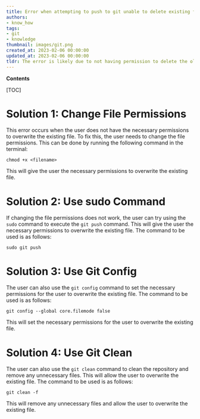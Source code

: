 ```yaml
---
title: Error when attempting to push to git unable to delete existing file (permission denied)
authors:
- know_how
tags:
- git
- knowledge
thumbnail: images/git.png
created_at: 2023-02-06 00:00:00
updated_at: 2023-02-06 00:00:00
tldr: The error is likely due to not having permission to delete the old file.
---
```


**Contents**

[TOC]

# Solution 1: Change File Permissions

This error occurs when the user does not have the necessary permissions to overwrite the existing file. To fix this, the user needs to change the file permissions. This can be done by running the following command in the terminal:

```
chmod +x <filename>
```

This will give the user the necessary permissions to overwrite the existing file.

# Solution 2: Use sudo Command

If changing the file permissions does not work, the user can try using the `sudo` command to execute the `git push` command. This will give the user the necessary permissions to overwrite the existing file. The command to be used is as follows:

```
sudo git push
```

# Solution 3: Use Git Config

The user can also use the `git config` command to set the necessary permissions for the user to overwrite the existing file. The command to be used is as follows:

```
git config --global core.filemode false
```

This will set the necessary permissions for the user to overwrite the existing file.

# Solution 4: Use Git Clean

The user can also use the `git clean` command to clean the repository and remove any unnecessary files. This will allow the user to overwrite the existing file. The command to be used is as follows:

```
git clean -f
```

This will remove any unnecessary files and allow the user to overwrite the existing file.
